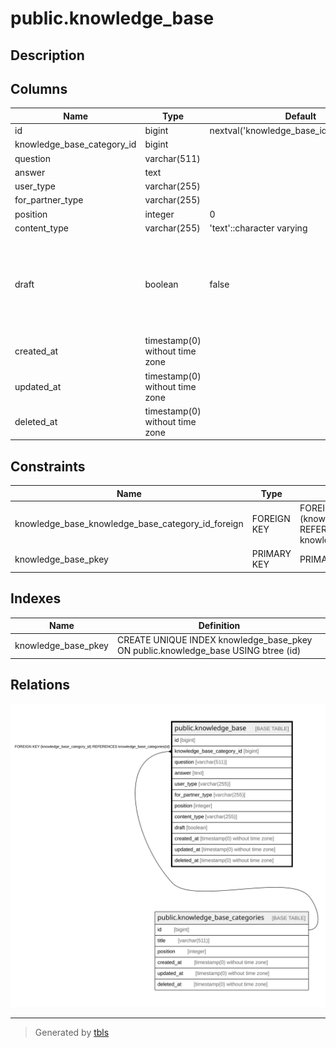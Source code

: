 # public.knowledge_base

## Description

## Columns

| Name | Type | Default | Nullable | Children | Parents | Comment |
| ---- | ---- | ------- | -------- | -------- | ------- | ------- |
| id | bigint | nextval('knowledge_base_id_seq'::regclass) | false |  |  |  |
| knowledge_base_category_id | bigint |  | true |  | [public.knowledge_base_categories](public.knowledge_base_categories.md) |  |
| question | varchar(511) |  | false |  |  |  |
| answer | text |  | true |  |  |  |
| user_type | varchar(255) |  | true |  |  |  |
| for_partner_type | varchar(255) |  | true |  |  |  |
| position | integer | 0 | false |  |  |  |
| content_type | varchar(255) | 'text'::character varying | false |  |  |  |
| draft | boolean | false | false |  |  | если 1 - значит вопрос имеет статус черновик, и не виден у партнеров |
| created_at | timestamp(0) without time zone |  | true |  |  |  |
| updated_at | timestamp(0) without time zone |  | true |  |  |  |
| deleted_at | timestamp(0) without time zone |  | true |  |  |  |

## Constraints

| Name | Type | Definition |
| ---- | ---- | ---------- |
| knowledge_base_knowledge_base_category_id_foreign | FOREIGN KEY | FOREIGN KEY (knowledge_base_category_id) REFERENCES knowledge_base_categories(id) |
| knowledge_base_pkey | PRIMARY KEY | PRIMARY KEY (id) |

## Indexes

| Name | Definition |
| ---- | ---------- |
| knowledge_base_pkey | CREATE UNIQUE INDEX knowledge_base_pkey ON public.knowledge_base USING btree (id) |

## Relations

![er](public.knowledge_base.svg)

---

> Generated by [tbls](https://github.com/k1LoW/tbls)
